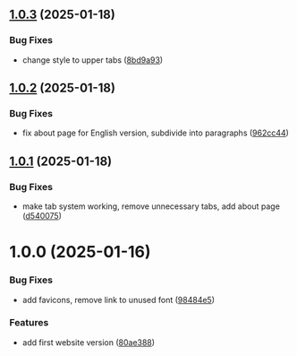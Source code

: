 ## [1.0.3](https://github.com/cake-lier/aster-website/compare/v1.0.2...v1.0.3) (2025-01-18)


### Bug Fixes

* change style to upper tabs ([8bd9a93](https://github.com/cake-lier/aster-website/commit/8bd9a933572e327c14a352a34002b8755283b263))

## [1.0.2](https://github.com/cake-lier/aster-website/compare/v1.0.1...v1.0.2) (2025-01-18)


### Bug Fixes

* fix about page for English version, subdivide into paragraphs ([962cc44](https://github.com/cake-lier/aster-website/commit/962cc441c5cf4e0158ccec6ae19cabeb43219656))

## [1.0.1](https://github.com/cake-lier/aster-website/compare/v1.0.0...v1.0.1) (2025-01-18)


### Bug Fixes

* make tab system working, remove unnecessary tabs, add about page ([d540075](https://github.com/cake-lier/aster-website/commit/d5400754b9f5efb0fe35014fb4092da98aa3719b))

# 1.0.0 (2025-01-16)


### Bug Fixes

* add favicons, remove link to unused font ([98484e5](https://github.com/cake-lier/aster-website/commit/98484e5b01a3d897f00fa929f8076fa8ff2ac383))


### Features

* add first website version ([80ae388](https://github.com/cake-lier/aster-website/commit/80ae3882dae34d70b64d508abb77c9346eb4675f))
